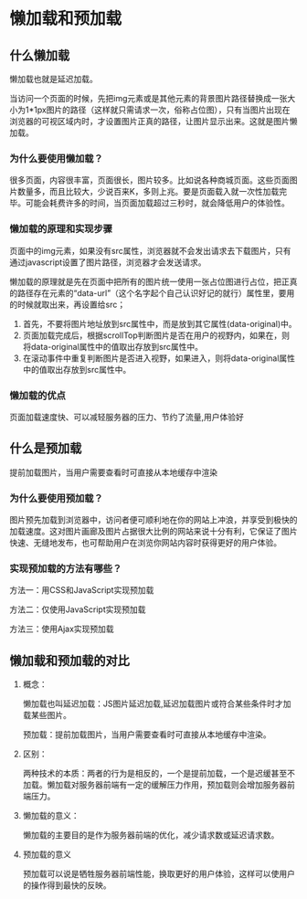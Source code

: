 # 	懒加载和预加载

##	什么懒加载

懒加载也就是延迟加载。

当访问一个页面的时候，先把img元素或是其他元素的背景图片路径替换成一张大小为1*1px图片的路径（这样就只需请求一次，俗称占位图），只有当图片出现在浏览器的可视区域内时，才设置图片正真的路径，让图片显示出来。这就是图片懒加载。

###	为什么要使用懒加载？

很多页面，内容很丰富，页面很长，图片较多。比如说各种商城页面。这些页面图片数量多，而且比较大，少说百来K，多则上兆。要是页面载入就一次性加载完毕。可能会耗费许多的时间，当页面加载超过三秒时，就会降低用户的体验性。

###	懒加载的原理和实现步骤

页面中的img元素，如果没有src属性，浏览器就不会发出请求去下载图片，只有通过javascript设置了图片路径，浏览器才会发送请求。

懒加载的原理就是先在页面中把所有的图片统一使用一张占位图进行占位，把正真的路径存在元素的“data-url”（这个名字起个自己认识好记的就行）属性里，要用的时候就取出来，再设置给src；


1.	首先，不要将图片地址放到src属性中，而是放到其它属性(data-original)中。
2.	页面加载完成后，根据scrollTop判断图片是否在用户的视野内，如果在，则将data-original属性中的值取出存放到src属性中。
3.	在滚动事件中重复判断图片是否进入视野，如果进入，则将data-original属性中的值取出存放到src属性中。

###  懒加载的优点

页面加载速度快、可以减轻服务器的压力、节约了流量,用户体验好


##  什么是预加载

提前加载图片，当用户需要查看时可直接从本地缓存中渲染

###		为什么要使用预加载？

图片预先加载到浏览器中，访问者便可顺利地在你的网站上冲浪，并享受到极快的加载速度。这对图片画廊及图片占据很大比例的网站来说十分有利，它保证了图片快速、无缝地发布，也可帮助用户在浏览你网站内容时获得更好的用户体验。

###		实现预加载的方法有哪些？

方法一：用CSS和JavaScript实现预加载

方法二：仅使用JavaScript实现预加载

方法三：使用Ajax实现预加载


##		懒加载和预加载的对比

1.	概念：

	懒加载也叫延迟加载：JS图片延迟加载,延迟加载图片或符合某些条件时才加载某些图片。

	预加载：提前加载图片，当用户需要查看时可直接从本地缓存中渲染。

2.	区别：

	两种技术的本质：两者的行为是相反的，一个是提前加载，一个是迟缓甚至不加载。懒加载对服务器前端有一定的缓解压力作用，预加载则会增加服务器前端压力。

3.	懒加载的意义：
	
	懒加载的主要目的是作为服务器前端的优化，减少请求数或延迟请求数。

4.	预加载的意义

	预加载可以说是牺牲服务器前端性能，换取更好的用户体验，这样可以使用户的操作得到最快的反映。
